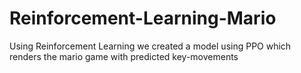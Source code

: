 # Reinforcement-Learning-Mario
Using Reinforcement Learning we created a model using PPO which renders the mario game with predicted key-movements

